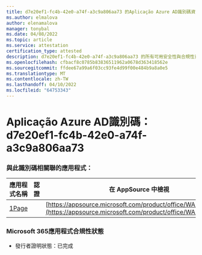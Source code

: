 ```yaml
---
title: d7e20ef1-fc4b-42e0-a74f-a3c9a806aa73 的Aplicação Azure AD識別碼資訊
ms.author: elmalova
author: elenamalova
manager: tonybal
ms.date: 04/08/2022
ms.topic: article
ms.service: attestation
certification_type: attested
description: d7e20ef1-fc4b-42e0-a74f-a3c9a806aa73 的所有可用安全性與合規性資訊。
ms.openlocfilehash: cfbacf8c0785b83836511962a0678d363418562e
ms.sourcegitcommit: ffdee67a99a6f03cc93fe4d99f00e484b9a8a0e5
ms.translationtype: MT
ms.contentlocale: zh-TW
ms.lasthandoff: 04/10/2022
ms.locfileid: "64753343"
---
```

# <a name="azure-app-id-d7e20ef1-fc4b-42e0-a74f-a3c9a806aa73"></a>Aplicação Azure AD識別碼：d7e20ef1-fc4b-42e0-a74f-a3c9a806aa73


### <a name="apps-associated-with-this-id"></a>與此識別碼相關聯的應用程式：
| **應用程式名稱** | **認證** | **在 AppSource 中檢視** |
|--------------|---------------|-----------------------|
| [1Page](../forward/WA200003900.md) |  | [https://appsource.microsoft.com/product/office/WA200003900](https://appsource.microsoft.com/product/office/WA200003900) |

### <a name="microsoft-365-app-compliance-status"></a>Microsoft 365應用程式合規性狀態
- 發行者證明狀態：已完成

